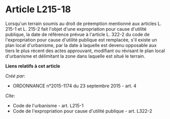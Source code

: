 # Article L215-18

Lorsqu'un terrain soumis au droit de préemption mentionné aux articles L. 215-1 et L. 215-2 fait l'objet d'une expropriation
pour cause d'utilité publique, la date de référence prévue à l'article L. 322-2 du code de l'expropriation pour cause
d'utilité publique est remplacée, s'il existe un plan local d'urbanisme, par la date à laquelle est devenu opposable aux
tiers le plus récent des actes approuvant, modifiant ou révisant le plan local d'urbanisme et délimitant la zone dans
laquelle est situé le terrain.

**Liens relatifs à cet article**

_Créé par_:

  - ORDONNANCE n°2015-1174 du 23 septembre 2015 - art. 4

_Cite_:

  - Code de l'urbanisme - art. L215-1
  - Code de l'expropriation pour cause d'utilité publique - art. L322-2
